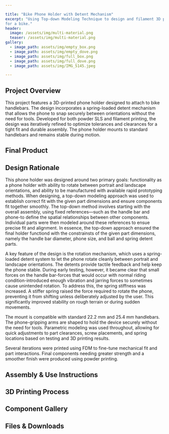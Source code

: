 ```yaml
---

title: "Bike Phone Holder with Detent Mechanism"
excerpt: "Using Top-down Modeling Technique to design and filament 3D print a phone holder
for a bike."
header:
  image: /assets/img/multi-material.png
  teaser: /assets/img/multi-material.png
gallery:
  - image_path: assets/img/empty_box.png
  - image_path: assets/img/empty_dove.png
  - image_path: assets/img/full_box.png
  - image_path: assets/img/full_dove.png
  - image_path: assets/img/IMG_5145.jpeg

---
```

## Project Overview

This project features a 3D-printed phone holder designed to attach to bike handlebars. The design incorporates a spring-loaded detent mechanism that allows the phone to snap securely between orientations without the need for tools. Developed for both powder SLS and filament printing, the design was iteratively refined to optimize tolerances and clearances for a tight fit and durable assembly. The phone holder mounts to standard handlebars and remains stable during motion.

## Final Product

## Design Rationale
This phone holder was designed around two primary goals: functionality as a phone holder with ability to rotate between portrait and landscape orientations, and ability to be manufactured with available rapid prototyping methods.  When designing, a top-down modeling approach was used to establish correct fit with the given part dimensions and ensure components fit together smoothly. The top-down method involves starting with the overall assembly, using fixed references—such as the handle bar and phone-to define the spatial relationships between other components.  Individual parts were then modeled around these references to ensue precise fit and alignment. In essence, the top-down approach ensured the final holder functiond with the constrainsts of the given part dimensions, namely the handle bar diameter, phone size, and ball and spring detent parts.

A key feature of the design is the rotation mechanism, which uses a spring-loaded detent system to let the phone rotate cleanly between portrait and landscape orientations. The detents provide tactile feedback and help keep the phone stable. During early testing, however, it became clear that small forces on the handle bar-forces that would occur with normal riding condition-introduced enough vibration and jarring forces to sometimes cause unintended rotation. To address this, the spring stiffness was increased. A stiffer spring raised the force required to rotate the phone, preventing it from shifting unless deliberately adjusted by the user. This significantly improved stability on rough terrain or during sudden movements.

The mount is compatible with standard 22.2 mm and 25.4 mm handlebars. The phone-gripping arms are shaped to hold the device securely without the need for tools. Parametric modeling was used throughout, allowing for quick adjustments to part clearances, screw placements, and spring locations based on testing and 3D printing results.

Several iterations were printed using FDM to fine-tune mechanical fit and part interactions. Final components needing greater strength and a smoother finish were produced using powder printing.









## Assembly & Use Instructions

## 3D Printing Process

## Component Gallery

## Files & Downloads
